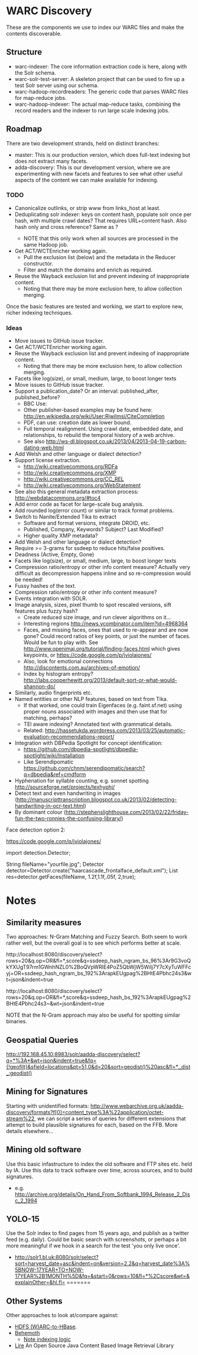 WARC Discovery
==============

These are the components we use to index our WARC files and make the contents discoverable.

Structure
---------

 * warc-indexer: The core information extraction code is here, along with the Solr schema.
 * warc-solr-test-server: A skeleton project that can be used to fire up a test Solr server using our schema.
 * warc-hadoop-recordreaders: The generic code that parses WARC files for map-reduce jobs.
 * warc-hadoop-indexer: The actual map-reduce tasks, combining the record readers and the indexer to run large scale indexing jobs.

Roadmap
-------

There are two development strands, held on distinct branches:

* master: This is our production version, which does full-text indexing but does not extract many facets.
* adda-discovery: This is our development version, where we are experimenting with new facets and features to see what other useful aspects of the content we can make available for indexing.


### TODO ###

* Canonicalize outlinks, or strip www from links_host at least.
* Deduplicating solr indexer: keys on content hash, populate solr once per hash, with multiple crawl dates? That requires URL+content hash. Also hash only and cross reference? Same as <list url>?
    * NOTE that this only work when all sources are processed in the same Hadoop job.
* Get ACT/WCTEnricher working again.
    * Pull the exclusion list (below) and the metadata in the Reducer constructor.
    * Filter and match the domains and enrich as required. 
* Reuse the Wayback exclusion list and prevent indexing of inappropriate content.
    * Noting that there may be more exclusion here, to allow collection merging.

Once the basic features are tested and working, we start to explore new, richer indexing techniques.

### Ideas ###
* Move issues to GitHub issue tracker.
* Get ACT/WCTEnricher working again.
* Reuse the Wayback exclusion list and prevent indexing of inappropriate content.
    * Noting that there may be more exclusion here, to allow collection merging.
* Facets like log(size), or small, medium, large, to boost longer texts
* Move issues to GitHub issue tracker.
* Support a publication_date? Or an interval: published_after, published_before?
    * BBC Use: <meta name="OriginalPublicationDate" content="2006/09/12 16:42:45" />
    * Other publisher-based examples may be found here: http://en.wikipedia.org/wiki/User:Rjwilmsi/CiteCompletion
    * PDF, can use: creation date as lower bound.
    * Full temporal realignment. Using crawl date, embedded date, and relationships, to rebuild the temporal history of a web archive.
    * See also http://ws-dl.blogspot.co.uk/2013/04/2013-04-19-carbon-dating-web.html
* Add Welsh and other language or dialect detection?
* Support license extraction.
    * http://wiki.creativecommons.org/RDFa
    * http://wiki.creativecommons.org/XMP
    * http://wiki.creativecommons.org/CC_REL
    * http://wiki.creativecommons.org/WebStatement
* See also this general metadata extraction process: http://webdatacommons.org/#toc4
* Add error code as facet for large-scale bug analysis.
* Add rounded log(error count) or similar to track format problems.
* Switch to Nanite/Extended Tika to extract
    * Software and format versions, integrate DROID, etc.
    * Published, Company, Keywords? Subject? Last Modified?
    * Higher quality XMP metadata?
* Add Welsh and other language or dialect detection?
* Require >= 3-grams for ssdeep to reduce hits/false positives.
* Deadness (Active, Empty, Gone)
* Facets like log(size), or small, medium, large, to boost longer texts
* Compression ratio/entropy or other info content measure? Actually very difficult as decompression happens inline and so re-compression would be needed!
* Fussy hashes of the text.
* Compression ratio/entropy or other info content measure?
* Events integration with SOLR.
* Image analysis, sizes, pixel thumb to spot rescaled versions, sift features plus fuzzy hash?
    * Create reduced size image, and run clever algorithms on it...
    * Interesting regions http://news.ycombinator.com/item?id=4968364
    * Faces, and missing faces, ones that used to re-appear and are now gone? Could record ratios of key points, or just the number of faces. Would be fun to play with. See http://www.openimaj.org/tutorial/finding-faces.html which gives keypoints, or https://code.google.com/p/jviolajones/
    * Also, look for emotional connections http://discontents.com.au/archives-of-emotion/
    * Index by histogram entropy? http://labs.cooperhewitt.org/2013/default-sort-or-what-would-shannon-do/
* Similarly, audio fingerprints etc.
* Named entities or other NLP features, based on text from Tika.
    * If that worked, one could train Eigenfaces (e.g. faint.sf.net) using proper nouns associated with images and then use that for matching, perhaps?
    * TEI aware indexing? Annotated text with grammatical details.
    * Related: http://hassetukda.wordpress.com/2013/03/25/automatic-evaluation-recommendations-report/
* Integration with DBPedia Spotlight for concept identification:
    * https://github.com/dbpedia-spotlight/dbpedia-spotlight/wiki/Installation
    * Like Serendipomatic https://github.com/chnm/serendipomatic/search?q=dbpedia&ref=cmdform
* Hyphenation for syllable counting, e.g. sonnet spotting http://sourceforge.net/projects/texhyphj/
* Detect text and even handwriting in images (http://manuscripttranscription.blogspot.co.uk/2013/02/detecting-handwriting-in-ocr-text.html)
* By dominant colour (http://stephenslighthouse.com/2013/02/22/friday-fun-the-two-ronnies-the-confusing-library/)


Face detection option 2:

https://code.google.com/p/jviolajones/

import detection.Detector;

String fileName="yourfile.jpg";
Detector detector=Detector.create("haarcascade_frontalface_default.xml");
List<Rectangle> res=detector.getFaces(fileName, 1.2f,1.1f,.05f, 2,true);


Notes
=====


Similarity measures
-------------------

Two approaches: N-Gram Matching and Fuzzy Search. Both seem to work rather well, but the overall goal is to see which performs better at scale.

http://localhost:8080/discovery/select?rows=20&q.op=OR&fl=*,score&q=ssdeep_hash_ngram_bs_96%3Ar9G3voQkYXUgT97rm1GWnhNZL0%2BoQVpWRIE4PoZ5QbWjW5WiIj7Y7cXyTuWFFcyj+OR+ssdeep_hash_ngram_bs_192%3ArapkEUgpag%2BHtE4Pbhc24s3&wt=json&indent=true

http://localhost:8080/discovery/select?rows=20&q.op=OR&fl=*,score&q=ssdeep_hash_bs_192%3ArapkEUgpag%2BHtE4Pbhc24s3~&wt=json&indent=true

NOTE that the N-Gram approach may also be useful for spotting similar binaries.

Geospatial Queries
------------------
http://192.168.45.10:8983/solr/aadda-discovery/select?q=*%3A*&wt=json&indent=true&fq={!geofilt}&sfield=locations&pt=51,0&d=20&sort=geodist()%20asc&fl=*,_dist_:geodist()


Mining for Signatures
---------------------
Starting with unidentified formats: http://www.webarchive.org.uk/aadda-discovery/formats?f[0]=content_type%3A%22application/octet-stream%22, we can script a series of queries for different extensions that attempt to build plausible signatures for each, based on the FFB. More details elsewhere...

Mining old software
-------------------
Use this basic infastructure to index the old software and FTP sites etc. held by IA. Use this data to track software over time, across sources, and to build signatures.

* e.g. http://archive.org/details/On_Hand_From_Softbank_1994_Release_2_Disc_2_1994


YOLO-15
-----------
Use the Solr index to find pages from 15 years ago, and publish as a twitter feed (e.g. daily). Could be basic search with screenshots, or perhaps a bit more meaningful if we hook in a search for the test 'you only live once'.

* http://solr1.bl.uk:8080/solr/select?sort=harvest_date+asc&indent=on&version=2.2&q=harvest_date%3A%5BNOW-17YEAR+TO+NOW-17YEAR%2B1MONTH%5D&fq=&start=0&rows=10&fl=*%2Cscore&wt=&explainOther=&hl.fl=
=======

Other Systems
-------------

Other approaches to look at/compare against:
 * [HDFS (W)ARC-to-HBase](http://docs.lucidworks.com/display/bigdata/Custom+Ingestion+Implementation).
 * [Behemoth](https://github.com/DigitalPebble/behemoth)
     * [Note indexing logic](https://github.com/DigitalPebble/behemoth/blob/master/solr/src/main/java/com/digitalpebble/behemoth/solr/SOLRWriter.java)
 * [Lire](http://www.semanticmetadata.net/lire/) An Open Source Java Content Based Image Retrieval Library
